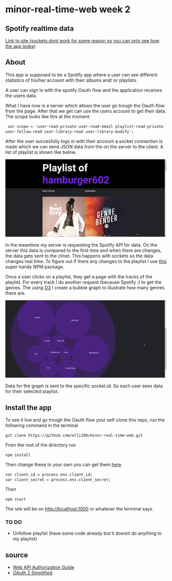 # minor-real-time-web week 2

## Spotify realtime data

[Link to site (sockets dont work for some reason so you can only see how the app looks)](https://arcane-castle-34978.herokuapp.com/)

## About 
This app is supposed to be a Spotify app where a user can see different statistics of his/her account with their albums and/ or playlists.

A user can sign in with the spotify Oauth flow and the application receives the users data. 

What I have now is a server which allows the user go trough the Oauth flow from the page. After that we get can use the users account to get their data. The scope looks like this at the moment:
```
 var scope = 'user-read-private user-read-email playlist-read-private user-follow-read user-library-read user-library-modify';
```
After the user succesfully logs in with their account a socket connection is made which we can send JSON data from the on the server to the client. A list of playlist is shown like below.

![playlist](README-img/playlists.png)


In the meantime my server is requesting the Spotify API for data. On the server this data is compared to the first time and when there are changes, the data gets sent to the clinet. This happens with sockets so the data changes real time. To figure out if there any changes to the playlist I use [this](https://www.npmjs.com/package/deep-diff) super handy NPM package.

Once a user clicks on a playlist, they get a page with the tracks of the playlist. For every track I do another request (because Spotify :\) to get the genres. The using [D3](https://d3js.org/) I create a bubble graph to illustrate how many genres there are.

![genres](README-img/genre.png)

Data for the graph is sent to the specific socket.id. So each user sees data for their selected playlist.

## Install the app
To see it live and go trough the Oauth flow your self clone this repo, run the following command in the terminal
```
git clone https://github.com/olli208/minor-real-time-web.git
```

From the root of the directory run 
```
npm install
```

Then change these to your own you can get them [here](https://developer.spotify.com/)
```
var client_id = process.env.client_id;
var client_secret = process.env.client_secret;
```

Then 
```
npm start
```

The site will be on [http://localhost:1000](http://localhost:1000/) or whatever the terminal says.


### TO DO
- Unfollow playlist (have some code already but it doesnt do anything to my playlist)

## source
- [Web API Authorization Guide](https://developer.spotify.com/web-api/authorization-guide/)
- [OAuth 2 Simplified](https://aaronparecki.com/oauth-2-simplified/#web-server-apps)
